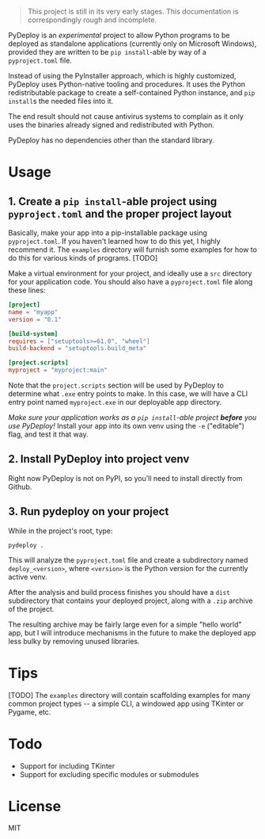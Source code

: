 > This project is still in its very early stages. This documentation is correspondingly rough and incomplete.

PyDeploy is an *experimental* project to allow Python programs to be deployed as standalone applications (currently only on Microsoft Windows), provided they are written to be `pip install`-able by way of a `pyproject.toml` file.

Instead of using the PyInstaller approach, which is highly customized, PyDeploy uses Python-native tooling and procedures. It uses the Python redistributable package to create a self-contained Python instance, and `pip install`s the needed files into it.

The end result should not cause antivirus systems to complain as it only uses the binaries already signed and redistributed with Python.

PyDeploy has no dependencies other than the standard library.

# Usage

## 1. Create a `pip install`-able project using `pyproject.toml` and the proper project layout

Basically, make your app into a pip-installable package using `pyproject.toml`. If you haven't learned how to do this yet, I highly recommend it. The `examples` directory will furnish some examples for how to do this for various kinds of programs. [TODO]

Make a virtual environment for your project, and ideally use a `src` directory for your application code. You should also have a `pyproject.toml` file along these lines:

```toml
[project]
name = "myapp"
version = "0.1"

[build-system]
requires = ["setuptools>=61.0", "wheel"]
build-backend = "setuptools.build_meta"

[project.scripts]
myproject = "myproject:main"
```

Note that the `project.scripts` section will be used by PyDeploy to determine what `.exe` entry points to make. In this case, we will have a CLI entry point named `myproject.exe` in our deployable app directory.

*Make sure your application works as a `pip install`-able project **before** you use PyDeploy!* Install your app into its own venv using the `-e` ("editable") flag, and test it that way.
## 2. Install PyDeploy into project venv

Right now PyDeploy is not on PyPI, so you'll need to install directly from Github.

## 3. Run pydeploy on your project

While in the project's root, type:

`pydeploy .`

This will analyze the `pyproject.toml` file and create a subdirectory named `deploy_<version>`, where `<version>` is the Python version for the currently active venv.

After the analysis and build process finishes you should have a `dist` subdirectory that contains your deployed project, along with a `.zip` archive of the project.

The resulting archive may be fairly large even for a simple "hello world" app, but I will introduce mechanisms in the future to make the deployed app less bulky by removing unused libraries.

# Tips

[TODO] The `examples` directory will contain scaffolding examples for many common project types -- a simple CLI, a windowed app using TKinter or Pygame, etc.

# Todo

* Support for including TKinter
* Support for excluding specific modules or submodules

# License

MIT